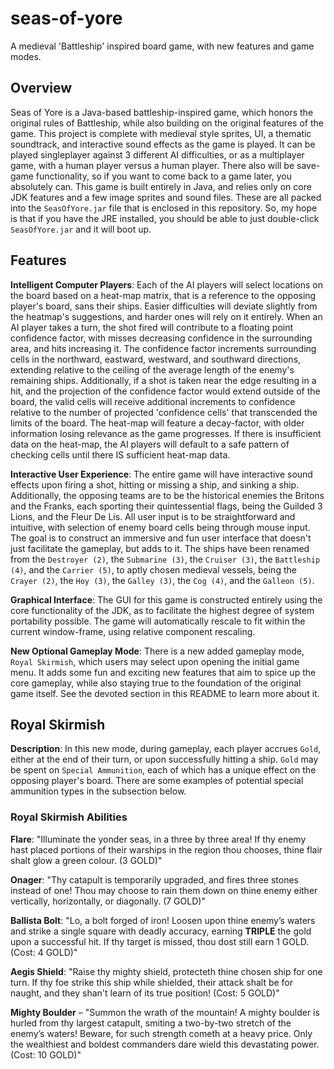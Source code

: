# seas-of-yore
A medieval 'Battleship' inspired board game, with new features and game modes.


## Overview
Seas of Yore is a Java-based battleship-inspired game, which honors the original rules of Battleship, while also building on the original features of the game. This project is complete with medieval style sprites, UI, a thematic soundtrack, and interactive sound effects as the game is played. It can be played singleplayer against 3 different AI difficulties, or as a multiplayer game, with a human player versus a human player. There also will be save-game functionality, so if you want to come back to a game later, you absolutely can. This game is built entirely in Java, and relies only on core JDK features and a few image sprites and sound files. These are all packed into the `SeasOfYore.jar` file that is enclosed in this repository. So, my hope is that if you have the JRE installed, you should be able to just double-click `SeasOfYore.jar` and it will boot up.

## Features
**Intelligent Computer Players**: Each of the AI players will select locations on the board based on a heat-map matrix, that is a reference to the opposing player's board, sans their ships. Easier difficulties will deviate slightly from the heatmap's suggestions, and harder ones will rely on it entirely. When an AI player takes a turn, the shot fired will contribute to a floating point confidence factor, with misses decreasing confidence in the surrounding area, and hits increasing it. The confidence factor increments surrounding cells in the northward, eastward, westward, and southward directions, extending relative to the ceiling of the average length of the enemy's remaining ships. Additionally, if a shot is taken near the edge resulting in a hit, and the projection of the confidence factor would extend outside of the board, the valid cells will receive additional increments to confidence relative to the number of projected 'confidence cells' that transcended the limits of the board. The heat-map will feature a decay-factor, with older information losing relevance as the game progresses. If there is insufficient data on the heat-map, the AI players will default to a safe pattern of checking cells until there IS sufficient heat-map data.

**Interactive User Experience**: The entire game will have interactive sound effects upon firing a shot, hitting or missing a ship, and sinking a ship. Additionally, the opposing teams are to be the historical enemies the Britons and the Franks, each sporting their quintessential flags, being the Guilded 3 Lions, and the Fleur De Lis. All user input is to be straightforward and intuitive, with selection of enemy board cells being through mouse input. The goal is to construct an immersive and fun user interface that doesn't just facilitate the gameplay, but adds to it. The ships have been renamed from the `Destroyer (2)`, the `Submarine (3)`, the `Cruiser (3)`, the `Battleship (4)`, and the `Carrier (5)`, to aptly chosen medieval vessels, being the `Crayer (2)`, the `Hoy (3)`, the `Galley (3)`, the `Cog (4)`, and the `Galleon (5)`.

**Graphical Interface**: The GUI for this game is constructed entirely using the core functionality of the JDK, as to facilitate the highest degree of system portability possible. The game will automatically rescale to fit within the current window-frame, using relative component rescaling.

**New Optional Gameplay Mode**: There is a new added gameplay mode, `Royal Skirmish`, which users may select upon opening the initial game menu. It adds some fun and exciting new features that aim to spice up the core gameplay, while also staying true to the foundation of the original game itself. See the devoted section in this README to learn more about it.

## Royal Skirmish
**Description**: In this new mode, during gameplay, each player accrues `Gold`, either at the end of their turn, or upon successfully hitting a ship. `Gold` may be spent on `Special Ammunition`, each of which has a unique effect on the opposing player's board. There are some examples of potential special ammunition types in the subsection below.

### Royal Skirmish Abilities

**Flare**: "Illuminate the yonder seas, in a three by three area! If thy enemy hast placed portions of their warships in the region thou chooses, thine flair shalt glow a green colour. (3 GOLD)"

**Onager**: "Thy catapult is temporarily upgraded, and fires three stones instead of one! Thou may choose to rain them down on thine enemy either vertically, horizontally, or diagonally. (7 GOLD)"

**Ballista Bolt**: "Lo, a bolt forged of iron! Loosen upon thine enemy’s waters and strike a single square with deadly accuracy, earning **TRIPLE** the gold upon a successful hit. If thy target is missed, thou dost still earn 1 GOLD. (Cost: 4 GOLD)"

**Aegis Shield**: "Raise thy mighty shield, protecteth thine chosen ship for one turn. If thy foe strike this ship while shielded, their attack shalt be for naught, and they shan't learn of its true position! (Cost: 5 GOLD)"

**Mighty Boulder** – "Summon the wrath of the mountain! A mighty boulder is hurled from thy largest catapult, smiting a two-by-two stretch of the enemy’s waters! Beware, for such strength cometh at a heavy price. Only the wealthiest and boldest commanders dare wield this devastating power. (Cost: 10 GOLD)"
